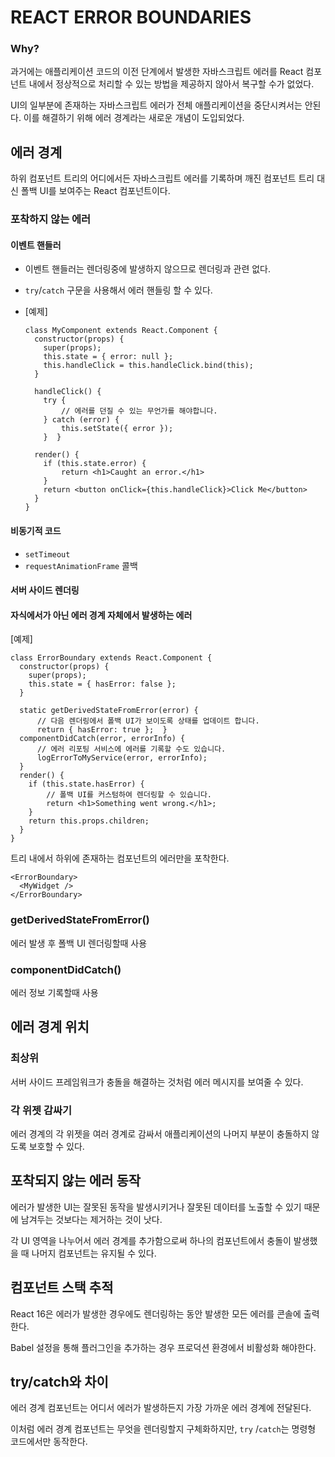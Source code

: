 # REACT ERROR BOUNDARIES

### Why?

과거에는 애플리케이션 코드의 이전 단계에서 발생한 자바스크립트 에러를 React 컴포넌트 내에서 정상적으로 처리할 수 있는 방법을 제공하지 않아서 복구할 수가 없었다.

UI의 일부분에 존재하는 자바스크립트 에러가 전체 애플리케이션을 중단시켜서는 안된다. 이를 해결하기 위해 에러 경계라는 새로운 개념이 도입되었다.



## 에러 경계

하위 컴포넌트 트리의 어디에서든 자바스크립트 에러를 기록하며 깨진 컴포넌트 트리 대신 폴백 UI를 보여주는 React 컴포넌트이다.

### 포착하지 않는 에러

#### 이벤트 핸들러

* 이벤트 핸들러는 렌더링중에 발생하지 않으므로 렌더링과 관련 없다. 

* `try`/`catch` 구문을 사용해서 에러 핸들링 할 수 있다.

* [예제]

  ```react
  class MyComponent extends React.Component {
    constructor(props) {
      super(props);
      this.state = { error: null };
      this.handleClick = this.handleClick.bind(this);
    }
  
    handleClick() {
      try {
          // 에러를 던질 수 있는 무언가를 해야합니다.
      } catch (error) {
          this.setState({ error });
      }  }
  
    render() {
      if (this.state.error) {
          return <h1>Caught an error.</h1>
      }
      return <button onClick={this.handleClick}>Click Me</button>
    }
  }
  ```

#### 비동기적 코드

* `setTimeout`
* `requestAnimationFrame` 콜백

#### 서버 사이드 렌더링

#### 자식에서가 아닌 에러 경계 자체에서 발생하는 에러

[예제]

```react
class ErrorBoundary extends React.Component {
  constructor(props) {
    super(props);
    this.state = { hasError: false };
  }

  static getDerivedStateFromError(error) {
      // 다음 렌더링에서 폴백 UI가 보이도록 상태를 업데이트 합니다.    
      return { hasError: true };  }
  componentDidCatch(error, errorInfo) {
      // 에러 리포팅 서비스에 에러를 기록할 수도 있습니다.
      logErrorToMyService(error, errorInfo);
  }
  render() {
    if (this.state.hasError) {
        // 폴백 UI를 커스텀하여 렌더링할 수 있습니다.
        return <h1>Something went wrong.</h1>;
    }
    return this.props.children;
  }
}
```

트리 내에서 하위에 존재하는 컴포넌트의 에러만을 포착한다.

```react
<ErrorBoundary>
  <MyWidget />
</ErrorBoundary>
```

### getDerivedStateFromError()

에러 발생 후 폴백 UI 렌더링할때 사용

### componentDidCatch()

에러 정보 기록할때 사용



## 에러 경계 위치

### 최상위

서버 사이드 프레임워크가 충돌을 해결하는 것처럼 에러 메시지를 보여줄 수 있다.

### 각 위젯 감싸기

에러 경계의 각 위젯을 여러 경계로 감싸서 애플리케이션의 나머지 부분이 충돌하지 않도록 보호할 수 있다.



## 포착되지 않는 에러 동작

에러가 발생한 UI는 잘못된 동작을 발생시키거나 잘못된 데이터를 노출할 수 있기 때문에 남겨두는 것보다는 제거하는 것이 낫다. 

각 UI 영역을 나누어서 에러 경계를 추가함으로써 하나의 컴포넌트에서 충돌이 발생했을 때 나머지 컴포넌트는 유지될 수 있다. 



## 컴포넌트 스택 추적

React 16은 에러가 발생한 경우에도 렌더링하는 동안 발생한 모든 에러를 콘솔에 출력한다.

Babel 설정을 통해 플러그인을 추가하는 경우 프로덕션 환경에서 비활성화 해야한다.



## try/catch와 차이

에러 경계 컴포넌트는 어디서 에러가 발생하든지 가장 가까운 에러 경계에 전달된다. 

이처럼 에러 경계 컴포넌트는 무엇을 렌더링할지 구체화하지만, `try` /`catch`는 명령형 코드에서만 동작한다.